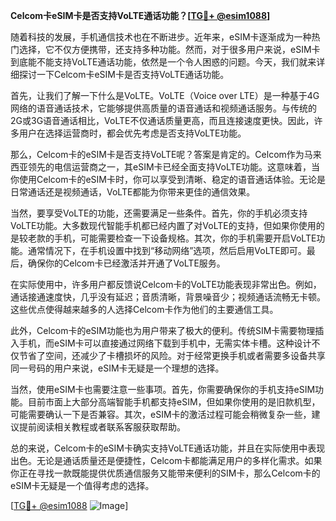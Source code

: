 **Celcom卡eSIM卡是否支持VoLTE通话功能？[[TG💪+ @esim1088](https://t.me/s/esim1088)]**

随着科技的发展，手机通信技术也在不断进步。近年来，eSIM卡逐渐成为一种热门选择，它不仅方便携带，还支持多种功能。然而，对于很多用户来说，eSIM卡到底能不能支持VoLTE通话功能，依然是一个令人困惑的问题。今天，我们就来详细探讨一下Celcom卡eSIM卡是否支持VoLTE通话功能。

首先，让我们了解一下什么是VoLTE。VoLTE（Voice over LTE）是一种基于4G网络的语音通话技术，它能够提供高质量的语音通话和视频通话服务。与传统的2G或3G语音通话相比，VoLTE不仅通话质量更高，而且连接速度更快。因此，许多用户在选择运营商时，都会优先考虑是否支持VoLTE功能。

那么，Celcom卡的eSIM卡是否支持VoLTE呢？答案是肯定的。Celcom作为马来西亚领先的电信运营商之一，其eSIM卡已经全面支持VoLTE功能。这意味着，当你使用Celcom卡的eSIM卡时，你可以享受到清晰、稳定的语音通话体验。无论是日常通话还是视频通话，VoLTE都能为你带来更佳的通信效果。

当然，要享受VoLTE的功能，还需要满足一些条件。首先，你的手机必须支持VoLTE功能。大多数现代智能手机都已经内置了对VoLTE的支持，但如果你使用的是较老款的手机，可能需要检查一下设备规格。其次，你的手机需要开启VoLTE功能。通常情况下，在手机设置中找到“移动网络”选项，然后启用VoLTE即可。最后，确保你的Celcom卡已经激活并开通了VoLTE服务。

在实际使用中，许多用户都反馈说Celcom卡的VoLTE功能表现非常出色。例如，通话接通速度快，几乎没有延迟；音质清晰，背景噪音少；视频通话流畅无卡顿。这些优点使得越来越多的人选择Celcom卡作为他们的主要通信工具。

此外，Celcom卡的eSIM功能也为用户带来了极大的便利。传统SIM卡需要物理插入手机，而eSIM卡可以直接通过网络下载到手机中，无需实体卡槽。这种设计不仅节省了空间，还减少了卡槽损坏的风险。对于经常更换手机或者需要多设备共享同一号码的用户来说，eSIM卡无疑是一个理想的选择。

当然，使用eSIM卡也需要注意一些事项。首先，你需要确保你的手机支持eSIM功能。目前市面上大部分高端智能手机都支持eSIM，但如果你使用的是旧款机型，可能需要确认一下是否兼容。其次，eSIM卡的激活过程可能会稍微复杂一些，建议提前阅读相关教程或者联系客服获取帮助。

总的来说，Celcom卡的eSIM卡确实支持VoLTE通话功能，并且在实际使用中表现出色。无论是通话质量还是便捷性，Celcom卡都能满足用户的多样化需求。如果你正在寻找一款既能提供优质通信服务又能带来便利的SIM卡，那么Celcom卡的eSIM卡无疑是一个值得考虑的选择。

[[TG💪+ @esim1088](https://t.me/s/esim1088) ![Image](https://i.postimg.cc/4NQfJmqS/Snipaste-2025-05-13-00-14-12.png)]